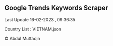 

## Google Trends Keywords Scraper 
 
Last Update 16-02-2023 , 09:36:35

Country List :
VIETNAM.json



© Abdul Muttaqin 
